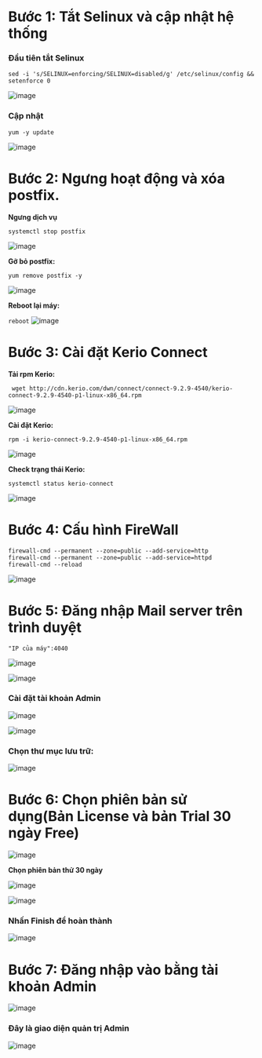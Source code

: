# Bước 1: Tắt Selinux và cập nhật hệ thống 

### Đầu tiên tắt Selinux

` sed -i 's/SELINUX=enforcing/SELINUX=disabled/g' /etc/selinux/config && setenforce 0 `

![image](https://user-images.githubusercontent.com/111721629/192972735-b6a127d4-5f70-4f0e-bba1-99c0e9e09e49.png)

### Cập nhật 
 
 ` yum -y update `
 
![image](https://user-images.githubusercontent.com/111721629/192973580-bd5cda01-a831-4fba-8cbb-fb614039fc56.png)

# Bước 2: Ngưng hoạt động và xóa postfix.

**Ngưng dịch vụ**

` systemctl stop postfix `

![image](https://user-images.githubusercontent.com/111721629/192982802-0c6f7596-11cd-47dd-bcb0-15cb809c1885.png)

**Gỡ bỏ postfix:**

` yum remove postfix -y `

![image](https://user-images.githubusercontent.com/111721629/192983292-8fe6b3ba-396b-4c0d-9821-6eb2fd357be8.png)

**Reboot lại máy:**

` reboot `
![image](https://user-images.githubusercontent.com/111721629/192983519-ff893bb6-3c9e-4da5-aca7-de630b9962ad.png)

# Bước 3: Cài đặt Kerio Connect

**Tải rpm Kerio:**

` wget http://cdn.kerio.com/dwn/connect/connect-9.2.9-4540/kerio-connect-9.2.9-4540-p1-linux-x86_64.rpm` 

![image](https://user-images.githubusercontent.com/111721629/192984520-44a3c0e1-48f0-489e-b58e-1b824388e778.png)

**Cài đặt Kerio:**

` rpm -i kerio-connect-9.2.9-4540-p1-linux-x86_64.rpm `

![image](https://user-images.githubusercontent.com/111721629/192984927-e950230c-689d-4b26-b59e-f2c74ce63996.png)

**Check trạng thái Kerio:**

` systemctl status kerio-connect `

![image](https://user-images.githubusercontent.com/111721629/192985242-0d4d6bd1-1322-45e6-81a0-8d9477fa2006.png)

# Bước 4: Cấu hình FireWall

```
firewall-cmd --permanent --zone=public --add-service=http
firewall-cmd --permanent --zone=public --add-service=httpd
firewall-cmd --reload
```

![image](https://user-images.githubusercontent.com/111721629/192988128-b579264e-9ea0-48bc-ac6e-bec756cf33b2.png)


# Bước 5: Đăng nhập Mail server trên trình duyệt

` "IP của máy":4040 `

![image](https://user-images.githubusercontent.com/111721629/192988756-376fcd09-7ef2-4311-9f86-d7636156580d.png)

![image](https://user-images.githubusercontent.com/111721629/192988929-98a218de-8582-4bba-b292-53723e33aa0a.png)

### Cài đặt tài khoản Admin

![image](https://user-images.githubusercontent.com/111721629/192989641-6498c9ef-b28a-4485-9ed5-32485adaaddb.png)

![image](https://user-images.githubusercontent.com/111721629/192989690-016cb010-1675-40c0-8239-c18d0aace734.png)

### Chọn thư mục lưu trữ:

![image](https://user-images.githubusercontent.com/111721629/192989811-495ba6cb-1c45-497e-961a-bb3230fd70b2.png)

# Bước 6: Chọn phiên bản sử dụng(Bản License và bản Trial 30 ngày Free)

![image](https://user-images.githubusercontent.com/111721629/192990211-2c5deed2-3c5f-4b1f-9764-61a2de463680.png)

**Chọn phiên bản thử 30 ngày** 

![image](https://user-images.githubusercontent.com/111721629/192990637-31cd3b39-0a8d-41af-91cd-ce16b0c6afb0.png)

![image](https://user-images.githubusercontent.com/111721629/192990782-0d2a7e56-1f01-481e-a41e-9bbbe4913b55.png)

### Nhấn Finish để hoàn thành

![image](https://user-images.githubusercontent.com/111721629/192990894-3e8097d0-fc50-4d32-a6da-ee20817fcacc.png)

# Bước 7: Đăng nhập vào bằng tài khoản Admin

![image](https://user-images.githubusercontent.com/111721629/192992990-c6d47ceb-8a74-47fe-8fe4-c89a40be5278.png)

### Đây là giao diện quản trị Admin

![image](https://user-images.githubusercontent.com/111721629/192993115-228391f1-5a15-45f1-91ba-499f4ee17608.png)
